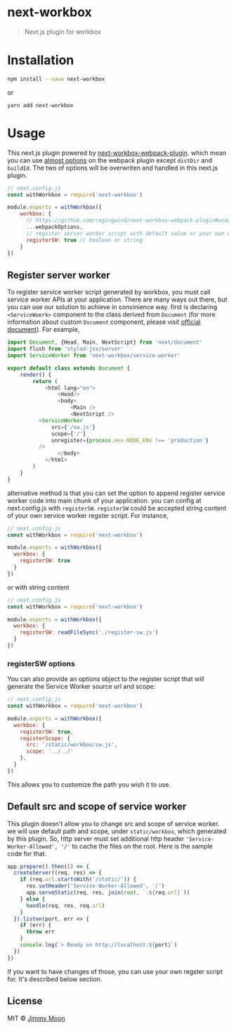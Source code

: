 # next-workbox

> Next.js plugin for workbox

# Installation

```sh
npm install --save next-workbox
```
or

```
yarn add next-workbox
```

# Usage

This next.js plugin powered by [next-workbox-webpack-plugin](https://github.com/ragingwind/next-workbox-webpack-plugin). which mean you can use [almost options](https://github.com/ragingwind/next-workbox-webpack-plugin#usage) on the webpack plugin except `distDir` and `buildId`. The two of options will be overwriten and handled in this next.js plugin.

```js
// next.config.js
const withWorkbox = require('next-workbox')

module.exports = withWorkbox({
    workbox: {
      // https://github.com/ragingwind/next-workbox-webpack-plugin#usage
      ...webpackOptions,
      // register server worker script with default value or your own content
      registerSW: true // boolean or string
    }
})
```

## Register server worker

To register service worker script generated by workbox, you must call service worker APIs at your application. There are many ways out there, but you can use our solution to achieve in convinience way. first is declaring `<ServiceWoerk>` component to the class derived from `Document` (for more information about custom `Document` component, please visit [official document](https://github.com/zeit/next.js/#custom-document)). For example,

```js
import Document, {Head, Main, NextScript} from 'next/document'
import flush from 'styled-jsx/server'
import ServiceWorker from 'next-workbox/service-worker'

export default class extends Document {
	render() {
		return (
			<html lang="en">
				<Head/>
				<body>
					<Main />
					<NextScript />
          <ServiceWorker
              src={'/sw.js'}
              scope={'/'}
              unregister={process.env.NODE_ENV !== 'production'}
          />
				</body>
			</html>
		)
	}
}
```

alternative method is that you can set the option to append register service worker code into main chunk of your application. you can config at next.config.js with `registerSW`. `registerSW` could be accepted string content of your own service worker regster script. For instance,

```js
// next.config.js
const withWorkbox = require('next-workbox')

module.exports = withWorkbox({
  workbox: {
    registerSW: true
  }
})
```

or with string content

```js
// next.config.js
const withWorkbox = require('next-workbox')

module.exports = withWorkbox({
  workbox: {
    registerSW: readFileSync('./register-sw.js')
  }
})
```

### registerSW options
You can also provide an options object to the register script that will generate the Service Worker source url and scope:

```js
// next.config.js
const withWorkbox = require('next-workbox')

module.exports = withWorkbox({
  workbox: {
    registerSW: true,
    registerScope: {
      src: '/static/workbox/sw.js',
      scope: '../../'
    },
  }
})
```

This allows you to customize the path you wish it to use.

## Default src and scope of service worker

This plugin doesn't allow you to change src and scope of service worker. we will use default path and scope, under `static/workbox`, which generated by this plugin. So, http server must set additional http header `'Service-Worker-Allowed', '/'` to cache the files on the root. Here is the sample code for that.

```js
app.prepare().then(() => {
  createServer((req, res) => {
    if (req.url.startsWith('/static/')) {
      res.setHeader('Service-Worker-Allowed', '/')
      app.serveStatic(req, res, join(root, `.${req.url}`))
    } else {
      handle(req, res, req.url)
    }
  }).listen(port, err => {
    if (err) {
      throw err
    }
    console.log(`> Ready on http://localhost:${port}`)
  })
})
```

If you want to have changes of those, you can use your own regster script for. It's described below section.

## License

MIT © [Jimmy Moon](https://ragingwind.me)
